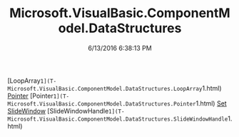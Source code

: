 ﻿---
title: Microsoft.VisualBasic.ComponentModel.DataStructures
date: 6/13/2016 6:38:13 PM
---

[LoopArray`1](T-Microsoft.VisualBasic.ComponentModel.DataStructures.LoopArray`1.html)
[Pointer](T-Microsoft.VisualBasic.ComponentModel.DataStructures.Pointer.html)
[Pointer`1](T-Microsoft.VisualBasic.ComponentModel.DataStructures.Pointer`1.html)
[Set](T-Microsoft.VisualBasic.ComponentModel.DataStructures.Set.html)
[SlideWindow](T-Microsoft.VisualBasic.ComponentModel.DataStructures.SlideWindow.html)
[SlideWindowHandle`1](T-Microsoft.VisualBasic.ComponentModel.DataStructures.SlideWindowHandle`1.html)
